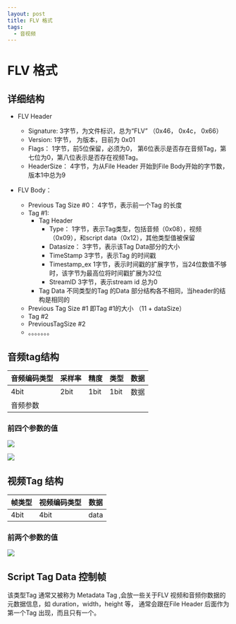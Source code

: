 ```yaml
---
layout: post
title: FLV 格式
tags:
  - 音视频
---
```


# FLV 格式

## 详细结构

* FLV Header 
	* Signature: 3字节，为文件标识，总为“FLV” （0x46， 0x4c， 0x66）
	* Version: 1字节， 为版本，目前为 0x01
	* Flags： 1字节，前5位保留，必须为0， 第6位表示是否存在音频Tag，第七位为0，第八位表示是否存在视频Tag。
	* HeaderSize： 4字节，为从File Header 开始到File Body开始的字节数，版本1中总为9

* FLV Body：
	* Previous Tag Size #0： 4字节，表示前一个Tag 的长度
	* Tag #1: 
		* Tag Header 
			* Type： 1字节，表示Tag类型，包括音频（0x08），视频（0x09），和script data（0x12），其他类型值被保留
			* Datasize： 3字节，表示该Tag Data部分的大小
			* TimeStamp 3字节，表示Tag 的时间戳
			* Timestamp_ex 1字节，表示时间戳的扩展字节，当24位数值不够时，该字节为最高位将时间戳扩展为32位
			* StreamID 3字节，表示stream id 总为0
		* Tag Data 不同类型的Tag 的Data 部分结构各不相同，当header的结构是相同的
	* Previous Tag Size #1 即Tag #1的大小 （11 + dataSize）
	* Tag #2
	* PreviousTagSize #2
	* 。。。。。。。
	
	
## 音频tag结构


音频编码类型| 采样率 | 精度 | 类型 | 数据
-----------| --------|---|-----|-----
4bit | 2bit | 1bit | 1bit | 数据
音频参数 |

###  前四个参数的值

![](https://zhouxiaofei-image.oss-cn-hangzhou.aliyuncs.com/images/20190618145514.png)

![](https://zhouxiaofei-image.oss-cn-hangzhou.aliyuncs.com/images/20190618145555.png)


## 视频Tag 结构

帧类型 |  视频编码类型 | 数据
------|------------|------
4bit  | 4bit | data

### 前两个参数的值

![](https://zhouxiaofei-image.oss-cn-hangzhou.aliyuncs.com/images/20190618145746.png)


## Script Tag Data 控制帧

该类型Tag 通常又被称为 Metadata Tag ,会放一些关于FLV 视频和音频你数据的元数据信息，如 duration，width，height 等， 通常会跟在File Header 后面作为第一个Tag 出现，而且只有一个。 
